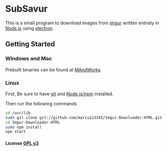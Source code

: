 # SubSavur

This is a small program to download images from [imgur](http://imgur.com/r/aww) written entirely in [Node.js](https://nodejs.org/en/download/) using [electron](http://electron.atom.io/).

## Getting Started

### Windows and Mac

Prebuilt binaries can be found at [MAndWorks](http://www.mandworks.com/imgurdownloader.php).

### Linux

First, Be sure to have [git](https://git-scm.com/) and [Node.js/npm](https://nodejs.org/en/) installed.

Then run the following commands

```bash
cd /usr/lib
sudo git clone git://github.com/marcus13345/Imgur-Downloader-HTML.git
cd Imgur-Downloader-HTML
sudo npm install
npm start
```

#### License [GPL v3](LICENSE.md)
